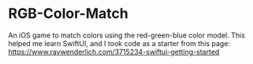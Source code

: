 # RGB-Color-Match
An iOS game to match colors using the red-green-blue color model. This helped me learn SwiftUI, and I took code as a starter from this page: https://www.raywenderlich.com/3715234-swiftui-getting-started 
